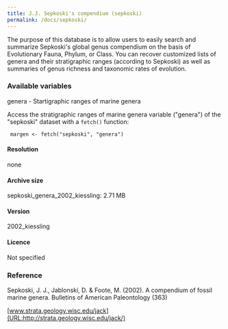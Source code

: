 ```yaml
---
title: J.J. Sepkoski's compendium (sepkoski)
permalink: /docs/sepkoski/
---
```

The purpose of this database is to allow users to easily search and summarize Sepkoski's global genus compendium on the basis of Evolutionary Fauna, Phylum, or Class. You can recover customized lists of genera and their stratigraphic ranges (according to Sepkoski) as well as summaries of genus richness and taxonomic rates of evolution. 

### Available variables 

genera - Startigraphic ranges of marine genera

Access the stratigraphic ranges of marine genera variable ("genera") of the "sepkoski" dataset with a `fetch()` function:

```{r}
 margen <- fetch("sepkoski", "genera")

```

#### Resolution 

none

#### Archive size

sepkoski_genera_2002_kiessling: 2.71 MB

#### Version

2002_kiessling

#### Licence

Not specified 


### Reference

Sepkoski, J. J., Jablonski, D. & Foote, M. (2002). A compendium of fossil marine genera. Bulletins of American Paleontology (363)

[www.strata.geology.wisc.edu/jack](URL:http://strata.geology.wisc.edu/jack/)







